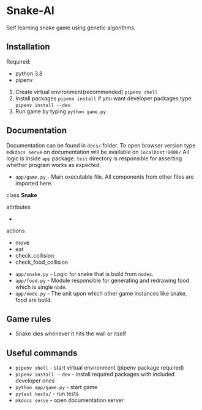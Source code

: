 # Snake-AI
Self learning snake game using genetic algorithms.

## Installation

Required:
* python 3.8
* pipenv

1. Create virtual environment(recommended) `pipenv shell`
2. Install packages `pipenv install` if you want developer packages type `pipenv install --dev`
3. Run game by typing `python game.py`

## Documentation

Documentation can be found in `docs/` folder. To open browser version type `mdkdocs serve` on documentation will be available on `localhost:8000/`
All logic is inside `app` package. `test` directory is responsible for asserting whether program works as expected.

* `app/game.py` - Main executable file. All components from other files are imported here.

class **Snake**

attributes

- 

actions

- move
- eat
- check_collision
- check_food_collision

* `app/snake.py` - Logic for snake that is build from `nodes`.
* `app/food.py` - Module responsible for generating and redrawing food which is single `node`.
* `app/node.py` - The unit upon which other game instances like snake, food are build.

## Game rules
- Snake dies whenever it hits the wall or itself

## Useful commands
- `pipenv shell` - start virtual environment (pipenv package required)
- `pipenv install --dev` - install required packages with included developer ones
- `python app/game.py` - start game
- `pytest tests/` - run tests
- `mkdocs serve` - open documentation server
